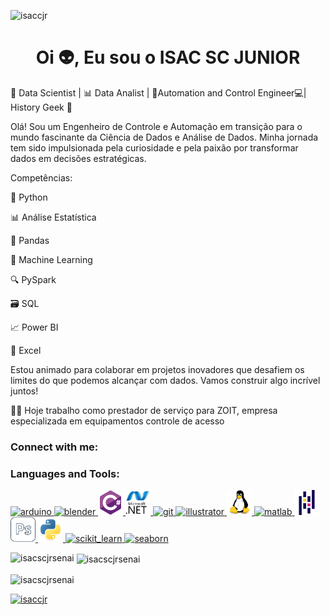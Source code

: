 <p align="left"> <img src="https://komarev.com/ghpvc/?username=isaccjr&label=Visualiza%C3%A7%C3%B5es&color=fbda04&style=plastic" alt="isaccjr" /> </p>
<h1 align="center">Oi 👽, Eu sou o ISAC SC JUNIOR</h1>
🎲  Data Scientist | 📊 Data Analist  | 🤖Automation and Control Engineer💻| History Geek 📖 

Olá! Sou um Engenheiro de Controle e Automação em transição para o mundo fascinante da Ciência de Dados e Análise de Dados. Minha jornada tem sido impulsionada pela curiosidade e pela paixão por transformar dados em decisões estratégicas.

Competências:

🐍 Python

📊 Análise Estatística

🐼 Pandas

🤖 Machine Learning 

🔍 PySpark 

🗃️ SQL

📈 Power BI

📑 Excel

Estou animado para colaborar em projetos inovadores que desafiem os limites do que podemos alcançar com dados. Vamos construir algo incrível juntos!

🧑‍💼 Hoje trabalho como prestador de serviço para ZOIT, empresa especializada em equipamentos controle de acesso



<h3 align="left">Connect with me:</h3>
<p align="left">
</p>

<h3 align="left">Languages and Tools:</h3>
<p align="left"> <a href="https://www.arduino.cc/" target="_blank" rel="noreferrer"> <img src="https://cdn.worldvectorlogo.com/logos/arduino-1.svg" alt="arduino" width="40" height="40"/> </a> <a href="https://www.blender.org/" target="_blank" rel="noreferrer"> <img src="https://download.blender.org/branding/community/blender_community_badge_white.svg" alt="blender" width="40" height="40"/> </a> <a href="https://www.w3schools.com/cs/" target="_blank" rel="noreferrer"> <img src="https://raw.githubusercontent.com/devicons/devicon/master/icons/csharp/csharp-original.svg" alt="csharp" width="40" height="40"/> </a> <a href="https://dotnet.microsoft.com/" target="_blank" rel="noreferrer"> <img src="https://raw.githubusercontent.com/devicons/devicon/master/icons/dot-net/dot-net-original-wordmark.svg" alt="dotnet" width="40" height="40"/> </a> <a href="https://git-scm.com/" target="_blank" rel="noreferrer"> <img src="https://www.vectorlogo.zone/logos/git-scm/git-scm-icon.svg" alt="git" width="40" height="40"/> </a> <a href="https://www.adobe.com/in/products/illustrator.html" target="_blank" rel="noreferrer"> <img src="https://www.vectorlogo.zone/logos/adobe_illustrator/adobe_illustrator-icon.svg" alt="illustrator" width="40" height="40"/> </a> <a href="https://www.linux.org/" target="_blank" rel="noreferrer"> <img src="https://raw.githubusercontent.com/devicons/devicon/master/icons/linux/linux-original.svg" alt="linux" width="40" height="40"/> </a> <a href="https://www.mathworks.com/" target="_blank" rel="noreferrer"> <img src="https://upload.wikimedia.org/wikipedia/commons/2/21/Matlab_Logo.png" alt="matlab" width="40" height="40"/> </a> <a href="https://pandas.pydata.org/" target="_blank" rel="noreferrer"> <img src="https://raw.githubusercontent.com/devicons/devicon/2ae2a900d2f041da66e950e4d48052658d850630/icons/pandas/pandas-original.svg" alt="pandas" width="40" height="40"/> </a> <a href="https://www.photoshop.com/en" target="_blank" rel="noreferrer"> <img src="https://raw.githubusercontent.com/devicons/devicon/master/icons/photoshop/photoshop-line.svg" alt="photoshop" width="40" height="40"/> </a> <a href="https://www.python.org" target="_blank" rel="noreferrer"> <img src="https://raw.githubusercontent.com/devicons/devicon/master/icons/python/python-original.svg" alt="python" width="40" height="40"/> </a> <a href="https://scikit-learn.org/" target="_blank" rel="noreferrer"> <img src="https://upload.wikimedia.org/wikipedia/commons/0/05/Scikit_learn_logo_small.svg" alt="scikit_learn" width="40" height="40"/> </a> <a href="https://seaborn.pydata.org/" target="_blank" rel="noreferrer"> <img src="https://seaborn.pydata.org/_images/logo-mark-lightbg.svg" alt="seaborn" width="40" height="40"/> </a> </p>

<p><img align="left" src="https://github-readme-stats.vercel.app/api/top-langs?username=isacscjrsenai&show_icons=true&title_color=eb2f00&text_color=c51616&locale=en&layout=compact" alt="isacscjrsenai" /></p>

<p>&nbsp;<img align="center" src="https://github-readme-stats.vercel.app/api?username=isacscjrsenai&show_icons=true&theme=dark&title_color=64f702&text_color=1fc72a&hide_border=true&locale=pt-br" alt="isacscjrsenai" /></p>

<p><img align="center" src="https://github-readme-streak-stats.herokuapp.com/?user=isacscjrsenai&" alt="isacscjrsenai" /></p>

<p align="left"> <a href="https://github.com/ryo-ma/github-profile-trophy"><img src="https://github-profile-trophy.vercel.app/?username=isaccjr" alt="isaccjr" /></a> </p>
